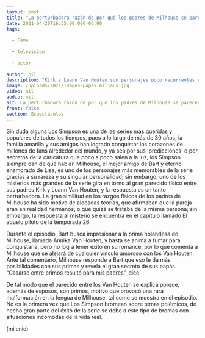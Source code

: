 ```yaml
---
layout: post
title: "La perturbadora razón de por qué los padres de Milhouse se parecen tanto en Los Simpson"
date: 2021-04-20T16:35:00.000-06:00
tags:
  
  - Fama
  
  - television
  
  - actor
  
author: nil
description: "Kirk y Luann Van Houten son personajes poco recurrentes en la serie; sin embargo, su gran parecido físico esconde un incómodo secreto. "
image: /uploads/2021/images-papas_miljaus.jpg
video: nil
audio: nil
alt: La perturbadora razón de por qué los padres de Milhouse se parecen tanto en Los Simpson
front: false
section: Espectáculos
---
```


Sin duda alguna Los Simpson es una de las series más queridas y populares de todos los tiempos, pues a lo largo de más de 30 años, la familia amarilla y sus amigos han logrado conquistar los corazones de millones de fans alrededor del mundo, y ya sea por sus 'predicciones' o por secretos de la caricatura que poco a poco salen a la luz, los Simpson siempre dan de qué hablar.  Milhouse, el mejor amigo de Bart y eterno enamorado de Lisa, es uno de los personajes más memorables de la serie gracias a su rareza y su singular personalidad; sin embargo, uno de los misterios más grandes de la serie gira en torno al gran parecido físico entre sus padres Kirk y Luann Van Houten, y la respuesta es un tanto perturbadora. 
La gran similitud en los razgos físicos de los padres de Milhouse ha sido motivo de alocadas teorías, que afirmaban que la pareja eran  en realidad hermanos, o que quizá se trataba de la misma persona; sin embargo, la respuesta al misterio se encuentra en el capítulo llamado El abuelo piloto de la temporada 26. 

Durante el episodio, Bart busca impresionar a la prima holandesa de Milhouse, llamada Annika Van Houten, y hasta se anima a fumar para conquistarla, pero no logra tener éxito en su romance, por lo que comenta a Milhouse que se alejará de cualquier vínculo amoroso con los Van Houten. 
Ante tal comentario, Milhouse responde a Bart que eso le da más posibilidades con sus primas y revela el gran secreto de sus papás. 
 “Casarse entre primos resultó para mis padres”, dice.  

De tal modo que el parecido entre los Van Houten se explica porque, además de esposos, son primos, motivo que provocó una rara malformación en la lengua de Milhouse, tal como se muestra en el episodio. No es la primera vez que Los Simpson bromean sobre temas polémicos, de hecho gran parte del éxito de la serie se debe a este tipo de bromas con situaciones incómodas de la vida real. 

(milenio)
